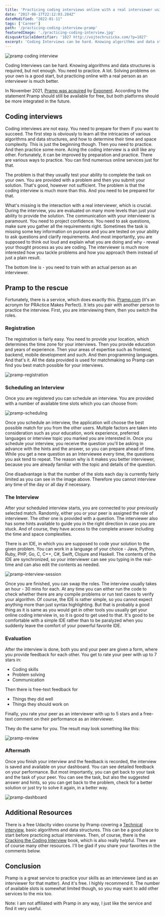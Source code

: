 ```yaml
---
title: 'Practicing coding interviews online with a real interviewer using Pramp'
date: "2017-08-17T22:12:03.284Z"
dateModified: "2022-01-11"
tags: ['Career']
path: '/practicing-coding-interview-pramp'
featuredImage: './practicing-coding-interview.jpg'
disqusArticleIdentifier: '1027 http://vojtechruzicka.com/?p=1027'
excerpt: 'Coding Interviews can be hard. Knowing algorithms and data structures is required, but not enough. You need to practice. A lot. Solving problems on your own is a good start, but practicing online with a real person as an interviewer is much better.'
---
```

![pramp coding interview](./practicing-coding-interview.jpg)

Coding Interviews can be hard. Knowing algorithms and data structures is required, but not enough. You need to practice. A lot. Solving problems on your own is a good start, but practicing online with a real person as an interviewer is much better.

<div class="msg-info">
In November 2021, <a href="https://blog.tryexponent.com/pramp-joining-exponent/">Pramp was acquired</a> by <a href="https://www.tryexponent.com/">Exponent</a>. According to the statement Pramp should still be available for free, but both platforms should be more integrated in the future.
</div>

Coding interviews
-----------------

Coding interviews are not easy. You need to prepare for them if you want to succeed. The first step is obviously to learn all the intricacies of various algorithms and data structures, and how to determine their time and space complexity. This is just the beginning though. Then you need to practice. And then practice some more. Acing the coding interview is a skill like any other. Fortunately, it can be improved by preparation and practice. There are various ways to practice. You can find numerous online services just for that.

The problem is that they usually test your ability to complete the task on your own. You are provided with a problem and then you submit your solution. That\'s good, however not sufficient. The problem is that the coding interview is much more than this. And you need to be prepared for that.

What\'s missing is the interaction with a real interviewer, which is crucial. During the interview, you are evaluated on many more levels than just your ability to provide the solution. The communication with your interviewer is paramount. You need to project confidence. You need to ask questions, make sure you gather all the requirements right. Sometimes the task is missing some key information on purpose and you are tested on your ability to ask questions and clarify requirements. And most importantly, you are supposed to think out loud and explain what you are doing and why - reveal your thought process as you are coding. The interviewer is much more interested how you tackle problems and how you approach them instead of just a plain result.

The bottom line is - you need to train with an actual person as an interviewer.

Pramp to the rescue
-------------------

Fortunately, there is a service, which does exactly this. [Pramp.com](https://www.pramp.com) (it\'s an acronym for PRActice Makes Perfect). It lets you pair with another person to practice the interview. First, you are interviewing them, then you switch the roles.

### Registration

The registration is fairly easy. You need to provide your location, which determines the time zone for your interviews. Then you provide education and years of experience. Then your areas of expertise such as frontend, backend, mobile development and such. And then programming languages. And that\'s it. All the data provided is used for matchmaking so Pramp can find you best match possible for your interviews.

![pramp-registration](./registration.png)

### Scheduling an Interview

Once you are registered you can schedule an interview. You are provided with a number of available time slots which you can choose from:

![pramp-scheduling](./scheduling-interview.png)

Once you schedule an interview, the application will choose the best possible match for you from the other users. Multiple factors are taken into consideration such as your education, work experience, preferred languages or interview topic you marked you are interested in. Once you schedule your interview, you receive the question you\'ll be asking in advance with the hints and the answer, so you can prepare ahead of time. While you get a new question as an Interviewee every time, the questions you ask tend to repeat. The reason why is it makes you better interviewer, because you are already familiar with the topic and details of the question.

One disadvantage is that the number of the slots each day is currently fairly limited as you can see in the image above. Therefore you cannot interview any time of the day or all day if necessary.

### The Interview

After your scheduled interview starts, you are connected to your previously selected match. Randomly, either you or your peer is assigned the role of interviewer. The other one is provided with a question. The interviewer also has some hints available to guide you in the right direction in case you are stuck. And of course, they have access to the complete answer including the time and space complexities.

There is an IDE, in which you are supposed to code your solution to the given problem. You can work in a language of your choice - Java, Python, Ruby, PHP, Go, C, C++, C\#, Swift, Clojure and Haskell. The contents of the IDE are synchronized, so your interviewer can see you typing in the real-time and can also edit the contents as needed.

![pramp-interview-session](./interview.png)

Once you are finished, you can swap the roles. The interview usually takes an hour - 30 mins for each. At any time you can either run the code to check whether there are any compile problems or run test cases to verify your algorithm. Of course, the IDE is rather simple, so you cannot expect anything more than just syntax highlighting. But that is probably a good thing as it is same as you would get in other tools you usually get your online coding interview in, so it is good to get used to that. It\'s good to be comfortable with a simple IDE rather than to be paralyzed when you suddenly leave the comfort of your powerful favorite IDE.

### Evaluation

After the interview is done, both you and your peer are given a form, where you provide feedback for each other. You get to rate your peer with up to 7 stars in:

-   Coding skills
-   Problem solving
-   Communication

Then there is free-text feedback for

-   Things they did well
-   Things they should work on

Finally, you rate your peer as an interviewer with up to 5 stars and a free-text comment on their performance as an interviewer.

They do the same for you. The result may look something like this:

![pramp-review](./performance-review-feedback.png)

### Aftermath

Once you finish your interview and the feedback is recorded, the interview is saved and available on your dashboard. You can see detailed feedback on your performance. But most importantly, you can get back to your task and the task of your peer. You can see the task, but also the suggested answer and hints, so you can get back to the problem, check for a better solution or just try to solve it again, in a better way.

![pramp-dashboard](./pramp-dashboard.png)

Additional Resources
--------------------

There is a free Udacity video course by Pramp covering a [Technical interview](https://in.udacity.com/course/technical-interview--ud513), basic algorithms and data structures. This can be a good place to start before practicing actual interviews. Then, of course, there is the [Cracking the Coding Interview](http://www.crackingthecodinginterview.com/) book, which is also really helpful. There are of course many other resources. I\'ll be glad if you share your favorites in the comments below.

Conclusion
----------

Pramp is a great service to practice your skills as an interviewee (and as an interviewer for that matter). And it\'s free. I highly recommend it. The number of available slots is somewhat limited though, so you may want to add other services to the mix too.

Note: I am not affiliated with Pramp in any way, I just like the service and find it very useful.
